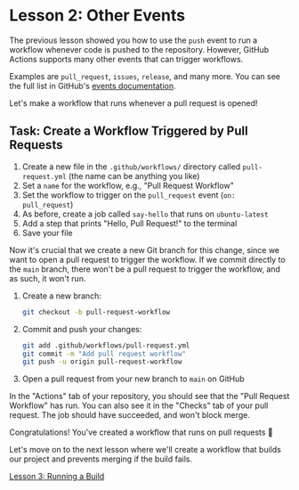 # Lesson 2: Other Events

The previous lesson showed you how to use the `push` event to run a workflow whenever code is pushed to the repository.
However, GitHub Actions supports many other events that can trigger workflows.

Examples are `pull_request`, `issues`, `release`, and many more. You can see the full list in GitHub's
[events documentation](https://docs.github.com/en/actions/using-workflows/events-that-trigger-workflows).

Let's make a workflow that runs whenever a pull request is opened!

## Task: Create a Workflow Triggered by Pull Requests

1. Create a new file in the `.github/workflows/` directory called `pull-request.yml` (the name can be anything you like)
2. Set a `name` for the workflow, e.g., "Pull Request Workflow"
3. Set the workflow to trigger on the `pull_request` event (`on: pull_request`)
4. As before, create a job called `say-hello` that runs on `ubuntu-latest`
5. Add a step that prints "Hello, Pull Request!" to the terminal
6. Save your file

Now it's crucial that we create a new Git branch for this change, since we want to open a pull request to trigger the
workflow. If we commit directly to the `main` branch, there won't be a pull request to trigger the workflow, and as
such, it won't run.

1. Create a new branch:

   ```bash
   git checkout -b pull-request-workflow
   ```

2. Commit and push your changes:

   ```bash
   git add .github/workflows/pull-request.yml
   git commit -m "Add pull request workflow"
   git push -u origin pull-request-workflow
   ```

3. Open a pull request from your new branch to `main` on GitHub

In the "Actions" tab of your repository, you should see that the "Pull Request Workflow" has run. You can also see it in
the "Checks" tab of your pull request. The job should have succeeded, and won't block merge.

Congratulations! You've created a workflow that runs on pull requests 🎉

Let's move on to the next lesson where we'll create a workflow that builds our project and prevents merging if the build
fails.

[Lesson 3: Running a Build](./003-running-build.md)

